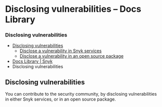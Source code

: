 # Disclosing vulnerabilities – Docs Library

### Disclosing vulnerabilities <a id="category-name"></a>

* [ Disclosing vulnerabilities](https://github.com/snyk/user-docs/tree/47fd9f2f147240c5e52bc9f7ae8343ab5a8fa0d8/hc/en-us/sections/360001738898-Disclosing-vulnerabilities/README.md)
  * [Disclose a vulnerability in Snyk services](https://github.com/snyk/user-docs/tree/47fd9f2f147240c5e52bc9f7ae8343ab5a8fa0d8/hc/en-us/articles/360005918418-Disclose-a-vulnerability-in-Snyk-services/README.md)
  * [Disclose a vulnerability in an open source package](https://github.com/snyk/user-docs/tree/47fd9f2f147240c5e52bc9f7ae8343ab5a8fa0d8/hc/en-us/articles/360005933037-Disclose-a-vulnerability-in-an-open-source-package/README.md)
* [Docs Library \| Snyk](https://github.com/snyk/user-docs/tree/47fd9f2f147240c5e52bc9f7ae8343ab5a8fa0d8/hc/en-us/README.md)
* Disclosing vulnerabilities

## Disclosing vulnerabilities

You can contribute to the security community, by disclosing vulnerabilities in either Snyk services, or in an open source package.

